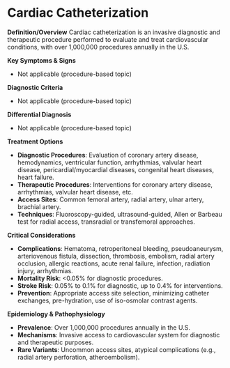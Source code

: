 # Cardiac Catheterization

**Definition/Overview**
Cardiac catheterization is an invasive diagnostic and therapeutic procedure performed to evaluate and treat cardiovascular conditions, with over 1,000,000 procedures annually in the U.S.

**Key Symptoms & Signs**
- Not applicable (procedure-based topic)

**Diagnostic Criteria**
- Not applicable (procedure-based topic)

**Differential Diagnosis**
- Not applicable (procedure-based topic)

**Treatment Options**
- **Diagnostic Procedures**: Evaluation of coronary artery disease, hemodynamics, ventricular function, arrhythmias, valvular heart disease, pericardial/myocardial diseases, congenital heart diseases, heart failure.
- **Therapeutic Procedures**: Interventions for coronary artery disease, arrhythmias, valvular heart disease, etc.
- **Access Sites**: Common femoral artery, radial artery, ulnar artery, brachial artery.
- **Techniques**: Fluoroscopy-guided, ultrasound-guided, Allen or Barbeau test for radial access, transradial or transfemoral approaches.

**Critical Considerations**
- **Complications**: Hematoma, retroperitoneal bleeding, pseudoaneurysm, arteriovenous fistula, dissection, thrombosis, embolism, radial artery occlusion, allergic reactions, acute renal failure, infection, radiation injury, arrhythmias.
- **Mortality Risk**: <0.05% for diagnostic procedures.
- **Stroke Risk**: 0.05% to 0.1% for diagnostic, up to 0.4% for interventions.
- **Prevention**: Appropriate access site selection, minimizing catheter exchanges, pre-hydration, use of iso-osmolar contrast agents.

**Epidemiology & Pathophysiology**
- **Prevalence**: Over 1,000,000 procedures annually in the U.S.
- **Mechanisms**: Invasive access to cardiovascular system for diagnostic and therapeutic purposes.
- **Rare Variants**: Uncommon access sites, atypical complications (e.g., radial artery perforation, atheroembolism).